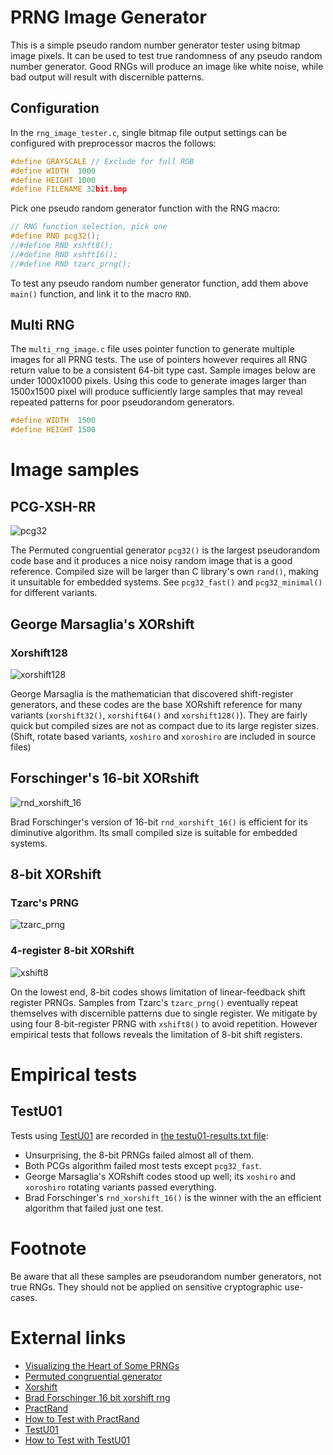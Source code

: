 # PRNG Image Generator
This is a simple pseudo random number generator tester using bitmap image pixels. It can be used to test true randomness of any pseudo random number generator. Good RNGs will produce an image like white noise, while bad output will result with discernible patterns.
## Configuration
In the `rng_image_tester.c`, single bitmap file output settings can be configured with preprocessor macros the follows:
```c
#define GRAYSCALE // Exclude for full RGB
#define WIDTH  1000
#define HEIGHT 1000
#define FILENAME 32bit.bmp
```
Pick one pseudo random generator function with the RNG macro:
```c
// RNG function selection, pick one
#define RND pcg32();
//#define RND xshft8();
//#define RND xshft16();
//#define RND tzarc_prng();

```
To test any pseudo random number generator function, add them above `main()` function, and link it to the macro `RND`.
## Multi RNG
The `multi_rng_image.c` file uses pointer function to generate multiple images for all PRNG tests. The use of pointers however requires all RNG return value to be a consistent 64-bit type cast. Sample images below are under 1000x1000 pixels. Using this code to generate images larger than 1500x1500 pixel will produce sufficiently large samples that may reveal repeated patterns for poor pseudorandom generators.
```c
#define WIDTH  1500
#define HEIGHT 1500
```
# Image samples
## PCG-XSH-RR
![pcg32](pcg32.bmp)

The Permuted congruential generator `pcg32()` is the largest pseudorandom code base and it produces a nice noisy random image that is a good reference. Compiled size will be larger than C library's own `rand()`, making it unsuitable for embedded systems. See `pcg32_fast()` and `pcg32_minimal()` for different variants.

## George Marsaglia's XORshift
### Xorshift128
![xorshift128](xorshift128.bmp)

George Marsaglia is the mathematician that discovered shift-register generators, and these codes are the base XORshift reference for many variants (`xorshift32()`, `xorshift64()` and `xorshift128()`). They are fairly quick but compiled sizes are not as compact due to its large register sizes. (Shift, rotate based variants, `xoshiro` and `xoroshiro` are included in source files)

## Forschinger's 16-bit XORshift
![rnd_xorshift_16](rnd_xorshift_16.bmp)

Brad Forschinger's version of 16-bit `rnd_xorshift_16()` is efficient for its diminutive algorithm. Its small compiled size is suitable for embedded systems.

## 8-bit XORshift
### Tzarc's PRNG
![tzarc_prng](tzarc_prng.bmp)
### 4-register 8-bit XORshift
![xshift8](xshift8.bmp)

On the lowest end, 8-bit codes shows limitation of linear-feedback shift register PRNGs. Samples from Tzarc's `tzarc_prng()` eventually repeat themselves with discernible patterns due to single register. We mitigate by using four 8-bit-register PRNG with `xshift8()` to avoid repetition. However empirical tests that follows reveals the limitation of 8-bit shift registers.

# Empirical tests
## TestU01
Tests using [TestU01](http://simul.iro.umontreal.ca/testu01/tu01.html) are recorded in [the testu01-results.txt file](testu01-results.txt):
* Unsurprising, the 8-bit PRNGs failed almost all of them.
* Both PCGs algorithm failed most tests except `pcg32_fast`.
* George Marsaglia's XORshift codes stood up well; its `xoshiro` and `xoroshiro` rotating variants passed everything.
* Brad Forschinger's `rnd_xorshift_16()` is the winner with the an efficient algorithm that failed just one test.

# Footnote
Be aware that all these samples are pseudorandom number generators, not true RNGs. They should not be applied on sensitive cryptographic use-cases.

# External links
* [Visualizing the Heart of Some PRNGs](https://www.pcg-random.org/posts/visualizing-the-heart-of-some-prngs.html)
* [Permuted congruential generator](https://en.wikipedia.org/wiki/Permuted_congruential_generator)
* [Xorshift](https://en.wikipedia.org/wiki/Xorshift)
* [Brad Forschinger 16 bit xorshift rng](http://b2d-f9r.blogspot.com/2010/08/16-bit-xorshift-rng-now-with-more.html)
* [PractRand](http://pracrand.sourceforge.net/)
* [How to Test with PractRand](https://www.pcg-random.org/posts/how-to-test-with-practrand.html)
* [TestU01](http://simul.iro.umontreal.ca/testu01/tu01.html)
* [How to Test with TestU01](https://www.pcg-random.org/posts/how-to-test-with-testu01.html)
